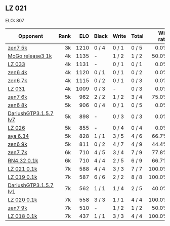 ## LZ 021 ##

ELO: 807

Opponent | Rank | ELO | Black | Write | Total | Win rate
---------|-----:|----:|-------|-------|-------|-------:
[zen7 5k](zen7%205k.md) | 3k | 1210 | 0 / 4 | 0 / 1 | 0 / 5 | 0.0%
[MoGo release3 1k](MoGo%20release3%201k.md) | 4k | 1135 | - | 1 / 2 | 1 / 2 | 50.0%
[LZ 033](LZ%20033.md) | 4k | 1131 | - | 0 / 1 | 0 / 1 | 0.0%
[zen6 4k](zen6%204k.md) | 4k | 1120 | 0 / 1 | 0 / 1 | 0 / 2 | 0.0%
[zen6 7k](zen6%207k.md) | 4k | 1115 | 0 / 2 | 0 / 1 | 0 / 3 | 0.0%
[LZ 031](LZ%20031.md) | 4k | 1009 | 0 / 3 | - | 0 / 3 | 0.0%
[zen7 6k](zen7%206k.md) | 5k | 962 | 2 / 2 | 1 / 2 | 3 / 4 | 75.0%
[zen6 8k](zen6%208k.md) | 5k | 906 | 0 / 4 | 0 / 1 | 0 / 5 | 0.0%
[DariushGTP3.1.5.7 lv7](DariushGTP3.1.5.7%20lv7.md) | 5k | 898 | - | 0 / 3 | 0 / 3 | 0.0%
[LZ 026](LZ%20026.md) | 5k | 855 | - | 0 / 4 | 0 / 4 | 0.0%
[aya 6.34](aya%206.34.md) | 5k | 828 | 1 / 1 | 3 / 5 | 4 / 6 | 66.7%
[zen6 9k](zen6%209k.md) | 5k | 811 | 0 / 2 | 4 / 7 | 4 / 9 | 44.4%
[zen7 7k](zen7%207k.md) | 6k | 710 | 4 / 5 | 3 / 4 | 7 / 9 | 77.8%
[RN4.32 0.1k](RN4.32%200.1k.md) | 6k | 710 | 4 / 4 | 2 / 5 | 6 / 9 | 66.7%
[LZ 021 0.1k](LZ%20021%200.1k.md) | 7k | 588 | 4 / 4 | 3 / 3 | 7 / 7 | 100.0%
[LZ 019 0.1k](LZ%20019%200.1k.md) | 7k | 587 | 6 / 6 | 2 / 2 | 8 / 8 | 100.0%
[DariushGTP3.1.5.7 lv1](DariushGTP3.1.5.7%20lv1.md) | 7k | 562 | 1 / 1 | 1 / 4 | 2 / 5 | 40.0%
[LZ 020 0.1k](LZ%20020%200.1k.md) | 7k | 558 | 3 / 3 | 1 / 1 | 4 / 4 | 100.0%
[zen7 9k](zen7%209k.md) | 7k | 510 | - | 1 / 2 | 1 / 2 | 50.0%
[LZ 018 0.1k](LZ%20018%200.1k.md) | 7k | 437 | 1 / 1 | 3 / 3 | 4 / 4 | 100.0%
